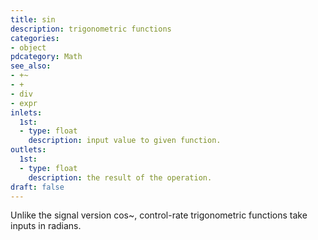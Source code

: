 ```yaml
---
title: sin
description: trigonometric functions
categories:
- object
pdcategory: Math
see_also:
- +~
- +
- div
- expr
inlets:
  1st:
  - type: float
    description: input value to given function.
outlets:
  1st:
  - type: float
    description: the result of the operation.
draft: false
---
```

Unlike the signal version cos~, control-rate trigonometric functions take inputs in radians.
